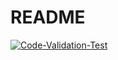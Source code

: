 # README
[![Code-Validation-Test](https://github.com/BryanVoo/BIEV/actions/workflows/main.yml/badge.svg)](https://github.com/BryanVoo/BIEV/actions/workflows/main.yml)
